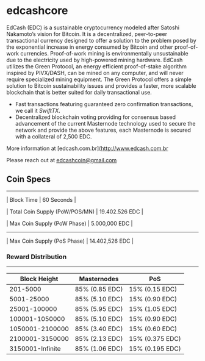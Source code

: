# edcashcore
EdCash (EDC) is a sustainable cryptocurrency modeled after Satoshi Nakamoto’s vision for Bitcoin. It is a decentralized, peer-to-peer transactional currency designed to offer a solution to the problem posed by the exponential increase in energy consumed by Bitcoin and other proof-of-work currencies. Proof-of-work mining is environmentally unsustainable due to the electricity used by high-powered mining hardware. EdCash utilizes the Green Protocol, an energy efficient proof-of-stake algorithm inspired by PIVX/DASH, can be mined on any computer, and will never require specialized mining equipment. The Green Protocol offers a simple solution to Bitcoin sustainability issues and provides a faster, more scalable blockchain that is better suited for daily transactional use.

- Fast transactions featuring guaranteed zero confirmation transactions, we call it _SwiftTX_.
- Decentralized blockchain voting providing for consensus based advancement of the current Masternode
  technology used to secure the network and provide the above features, each Masternode is secured
  with a collateral of 2,500 EDC.

More information at [edcash.com.br](http://www.edcash.com.br

Please reach out at edcashcoin@gmail.com

##  Coin Specs 
----------------------------------------------------

| Block Time                     | 60 Seconds      |

| Total Coin Supply (PoW/POS/MN) | 19.402.526 EDC  | 

| Max Coin Supply (PoW Phase)    | 5.000,000 EDC   |

----------------------------------------------------

| Max Coin Supply (PoS Phase)    | 14.402,526 EDC  |

###                 Reward Distribution 
----------------------------------------------------------
| **Block Height** | **Masternodes**  | **PoS**          |
|------------------|------------------|------------------|
| 201-5000         | 85% (0.85 EDC)  | 15% (0.15  EDC)   |
| 5001-25000       | 85% (5.10 EDC)  | 15% (0.90  EDC)   |
| 25001-100000     | 85% (5.95 EDC)  | 15% (1.05  EDC)   |
| 100001-1050000   | 85% (5.10 EDC)  | 15% (0.90  EDC)   |
| 1050001-2100000  | 85% (3.40 EDC)  | 15% (0.60  EDC)   |
| 2100001-3150000  | 85% (2.13 EDC)  | 15% (0.375 EDC)   |
| 3150001-Infinite | 85% (1.06 EDC)  | 15% (0.195 EDC)   |

